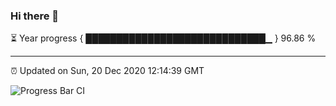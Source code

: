 ### Hi there 👋

⏳ Year progress { █████████████████████████████▁ } 96.86 %

---

⏰ Updated on Sun, 20 Dec 2020 12:14:39 GMT

![Progress Bar CI](https://github.com/liununu/liununu/workflows/Progress%20Bar%20CI/badge.svg)
